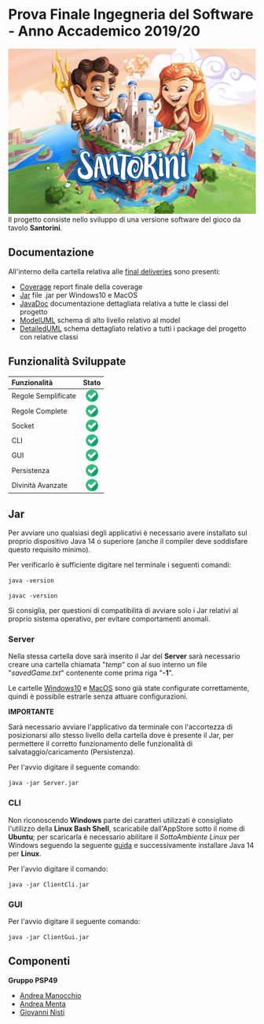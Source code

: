 # Prova Finale Ingegneria del Software - Anno Accademico 2019/20
![Santorini](src/main/resources/Assets/SantoriniSplashPage.png)
Il progetto consiste nello sviluppo di una versione software del gioco da tavolo **Santorini**.
## Documentazione
All'interno della cartella relativa alle [final deliveries](/deliveries/final/) sono presenti:
 - [Coverage](/deliveries/final/FinalCoverageReport) report finale della coverage
 - [Jar](/deliveries/final/Jar) file .jar per Windows10 e MacOS
 - [JavaDoc](/deliveries/final/JavaDoc) documentazione dettagliata relativa a tutte le classi del progetto
 - [ModelUML](/deliveries/final/UML/ModelUML) schema di alto livello relativo al model
 - [DetailedUML](/deliveries/final/UML/DetailedUML) schema dettagliato relativo a tutti i package del progetto con relative classi
## Funzionalità Sviluppate
| Funzionalità | Stato |
|:-----------------------|:------------------------------------:|
| Regole Semplificate | [<img src="src/main/resources/Assets/checked.png" valign="middle" width="25">](#) |
| Regole Complete | [<img src="src/main/resources/Assets/checked.png" valign="middle" width="25">](#) |
| Socket |[<img src="src/main/resources/Assets/checked.png" valign="middle" width="25">](#) |
| CLI | [<img src="src/main/resources/Assets/checked.png" valign="middle" width="25">](#) |
| GUI |[<img src="src/main/resources/Assets/checked.png" valign="middle" width="25">](#) |
| Persistenza | [<img src="src/main/resources/Assets/checked.png" valign="middle" width="25">](#)|
| Divinità Avanzate | [<img src="src/main/resources/Assets/checked.png" valign="middle" width="25">](#)|
## Jar
Per avviare uno qualsiasi degli applicativi è necessario avere installato sul proprio dispositivo Java 14 o superiore (anche il compiler deve soddisfare questo requisito minimo).

Per verificarlo  è sufficiente digitare nel terminale i seguenti comandi:

`java -version`

`javac -version`

Si consiglia, per questioni di compatibilità di avviare solo i Jar relativi al proprio sistema operativo, per evitare comportamenti anomali.

### Server
Nella stessa cartella dove sarà inserito il Jar del **Server** sarà necessario creare una cartella chiamata "*temp*" con al suo interno un file "*savedGame.txt*" contenente
come prima riga "**-1**".

Le cartelle [Windows10](/deliveries/final/Jar/windows) e [MacOS](/deliveries/final/Jar/mac) sono già state configurate correttamente, quindi è possibile estrarle senza 
attuare configurazioni.

**IMPORTANTE**

Sarà necessario avviare l'applicativo da terminale con l'accortezza di posizionarsi allo stesso livello della cartella dove è presente il Jar, per permettere il 
corretto funzionamento delle funzionalità di salvataggio/caricamento (Persistenza).

Per l'avvio digitare il seguente comando:

`java -jar Server.jar`

### CLI
Non riconoscendo **Windows** parte dei caratteri utilizzati è consigliato l'utilizzo della **Linux Bash Shell**, scaricabile dall'AppStore sotto il nome di **Ubuntu**; 
per scaricarla è necessario abilitare il *SottoAmbiente Linux* per Windows seguendo la seguente [guida](https://www.howtogeek.com/249966/how-to-install-and-use-the-linux-bash-shell-on-windows-10/) e successivamente installare Java 14 per **Linux**.

Per l'avvio digitare il comando:

`java -jar ClientCli.jar`
### GUI
Per l'avvio digitare il seguente comando:

`java -jar ClientGui.jar`

## Componenti
**Gruppo PSP49**
 - [Andrea Manocchio](https://github.com/andremanoc)
 - [Andrea Menta](https://github.com/Menta99)
 - [Giovanni Nisti](https://github.com/GiovanniN98)
